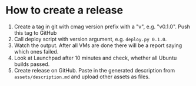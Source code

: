 # How to create a release

1. Create a tag in git with cmag version prefix with a "v", e.g. "v0.1.0". Push this tag to GitHub
2. Call deploy script with version argument, e.g. `deploy.py 0.1.0`.
3. Watch the output. After all VMs are done there will be a report saying which ones failed.
4. Look at Launchpad after 10 minutes and check, whether all Ubuntu builds passed.
5. Create release on GitHub. Paste in the generated description from `assets/description.md` and upload other assets as files.
